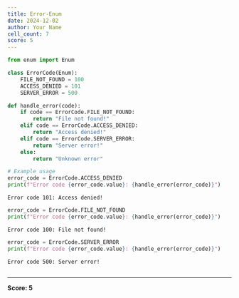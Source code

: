 ```yaml
---
title: Error-Enum
date: 2024-12-02
author: Your Name
cell_count: 7
score: 5
---
```


```python
from enum import Enum
```


```python
class ErrorCode(Enum):
    FILE_NOT_FOUND = 100
    ACCESS_DENIED = 101
    SERVER_ERROR = 500
```


```python
def handle_error(code):
    if code == ErrorCode.FILE_NOT_FOUND:
        return "File not found!"
    elif code == ErrorCode.ACCESS_DENIED:
        return "Access denied!"
    elif code == ErrorCode.SERVER_ERROR:
        return "Server error!"
    else:
        return "Unknown error"
```


```python
# Example usage
error_code = ErrorCode.ACCESS_DENIED
print(f"Error code {error_code.value}: {handle_error(error_code)}")
```

    Error code 101: Access denied!



```python
error_code = ErrorCode.FILE_NOT_FOUND
print(f"Error code {error_code.value}: {handle_error(error_code)}")
```

    Error code 100: File not found!



```python
error_code = ErrorCode.SERVER_ERROR
print(f"Error code {error_code.value}: {handle_error(error_code)}")
```

    Error code 500: Server error!



```python

```


---
**Score: 5**
